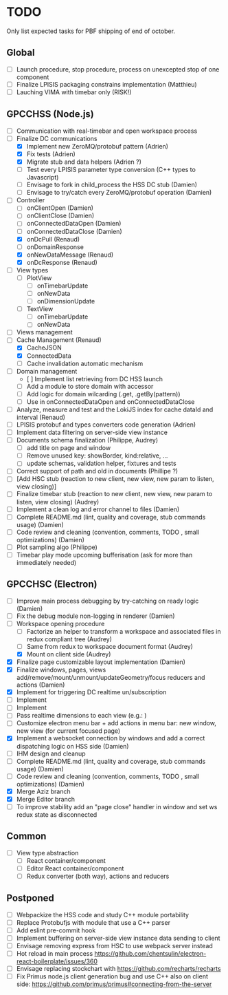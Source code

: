 # TODO

Only list expected tasks for PBF shipping of end of october.

## Global

* [ ] Launch procedure, stop procedure, process on unexcepted stop of one component
* [ ] Finalize LPISIS packaging constrains implementation (Matthieu)
* [ ] Lauching VIMA with timebar only (RISK!)

## GPCCHSS (Node.js)

* [ ] Communication with real-timebar and open workspace process
* [ ] Finalize DC communications
  - [x] Implement new ZeroMQ/protobuf pattern (Adrien)
  - [x] Fix tests (Adrien)
  - [x] Migrate stub and data helpers (Adrien ?)
  - [ ] Test every LPISIS parameter type conversion (C++ types to Javascript)
  - [ ] Envisage to fork in child_process the HSS DC stub (Damien)
  - [ ] Envisage to try/catch every ZeroMQ/protobuf operation (Damien)
* [ ] Controller
  * [ ] onClientOpen (Damien)
  * [ ] onClientClose (Damien)
  * [ ] onConnectedDataOpen (Damien)
  * [ ] onConnectedDataClose (Damien)
  * [x] onDcPull (Renaud)
  * [ ] onDomainResponse
  * [x] onNewDataMessage (Renaud)
  * [x] onDcResponse (Renaud)
* [ ] View types
  * [ ] PlotView
    - [ ] onTimebarUpdate
    - [ ] onNewData
    - [ ] onDimensionUpdate
  * [ ] TextView
    - [ ] onTimebarUpdate
    - [ ] onNewData
* [ ] Views management
* [ ] Cache Management (Renaud)
  - [x] CacheJSON
  - [x] ConnectedData
  - [ ] Cache invalidation automatic mechanism
* [ ] Domain management
  - [ ] Implement list retrieving from DC HSS launch
  - [ ] Add a module to store domain with accessor
  - [ ] Add logic for domain wilcarding (.get, .getBy(pattern))
  - [ ] Use in onConnectedDataOpen and onConnectedDataClose
* [ ] Analyze, measure and test and the LokiJS index for cache dataId and interval (Renaud)
* [ ] LPISIS protobuf and types converters code generation (Adrien)
* [ ] Implement data filtering on server-side view instance
* [ ] Documents schema finalization (Philippe, Audrey)
  - [ ] add title on page and window
  - [ ] Remove unused key: showBorder, kind:relative, ...
  - [ ] update schemas, validation helper, fixtures and tests
* [ ] Correct support of path and oId in documents (Phillipe ?)
* [ ] [Add HSC stub (reaction to new client, new view, new param to listen, view closing)]
* [ ] Finalize timebar stub (reaction to new client, new view, new param to listen, view closing) (Audrey)
* [ ] Implement a clean log and error channel to files (Damien)
* [ ] Complete README.md (lint, quality and coverage, stub  commands usage) (Damien)
* [ ] Code review and cleaning (convention, comments, TODO , small optimizations) (Damien)
* [ ] Plot sampling algo (Philippe)
* [ ] Timebar play mode upcoming bufferisation (ask for more than immediately needed)

## GPCCHSC (Electron)

* [ ] Improve main process debugging by try-catching on ready logic (Damien)
* [ ] Fix the debug module non-logging in renderer (Damien)
* [ ] Workspace opening procedure
  - [ ] Factorize an helper to transform a workspace and associated files in redux compliant tree (Audrey)
  - [ ] Same from redux to workspace document format (Audrey)
  - [x] Mount on client side (Audrey)
* [x] Finalize page customizable layout implementation (Damien)
* [x] Finalize windows, pages, views add/remove/mount/unmount/updateGeometry/focus reducers and actions (Damien)
* [x] Implement <ConnectedDataContainer/> for triggering DC realtime un/subscription
* [ ] Implement <PlotView/>
* [ ] Implement <TextView/>
* [ ] Pass realtime dimensions to each view (e.g.: <WithProvider/>)
* [ ] Customize electron menu bar + add actions in menu bar: new window, new view (for current focused page)
* [x] Implement a websocket connection by windows and add a correct dispatching logic on HSS side (Damien)
* [ ] IHM design and cleanup
* [ ] Complete README.md (lint, quality and coverage, stub  commands usage) (Damien)
* [ ] Code review and cleaning (convention, comments, TODO , small optimizations) (Damien)
* [x] Merge Aziz branch
* [x] Merge Editor branch
* [ ] To improve stability add an "page close" handler in window and set ws redux state as disconnected

## Common

* [ ] View type abstraction
  - [ ] React container/component
  - [ ] Editor React container/component
  - [ ] Redux converter (both way), actions and reducers
  
## Postponed

* [ ] Webpackize the HSS code and study C++ module portability
* [ ] Replace Protobufjs with module that use a C++ parser
* [ ] Add eslint pre-commit hook
* [ ] Implement buffering on server-side view instance data sending to client 
* [ ] Envisage removing express from HSC to use webpack server instead
* [ ] Hot reload in main process https://github.com/chentsulin/electron-react-boilerplate/issues/360
* [ ] Envisage replacing stockchart with https://github.com/recharts/recharts
* [ ] Fix Primus node.js client generation bug and use C++ also on client side: https://github.com/primus/primus#connecting-from-the-server